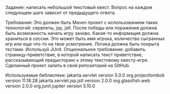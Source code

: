 Задание: написать небольшой текстовый квест. 
Вопрос на каждом следующем шаге зависит от предыдущего ответа.

Требования:
Это должен быть Maven проект с использованием таких технологий: сервлеты, jsp, jstl.
После победы или поражения должна быть возможность начать игру заново.
Какая-то информация должна храниться в сессии. 
Это может быть имя игрока, количество сыгранных игр или еще что-то на твое усмотрение.
Логика должна быть покрыта тестами. Используй JUnit.
Опциональное требование: добавить страницу-приветствие, в которой написать текст приветствие,
рассказывающий предысторию к этому текстовому квесту-игре.
Сделанный проект залить в свой репозиторий на GitHub.

Используемые библиотеки:
jakarta.servlet version 5.0.0
org.projectlombok version 11.18.28
jakarta.servlet.jsp.jstl version 2.0.0
org.glassfish.web version 2.0.0
org.junit.jupiter version 5.10.0
